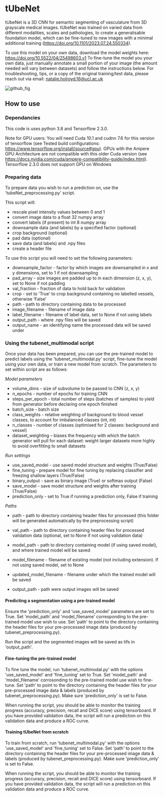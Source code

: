 # tUbeNet
tUbeNet is a 3D CNN for semantic segmenting of vasculature from 3D grayscale medical images. tUbeNet was trained on varied data from different modalities, scales and pathologies, to create a generalisable foundation model, which can be fine-tuned to new images with a minimal additional training (https://doi.org/10.1101/2023.07.24.550334).

To use this model on your own data, download the model weights here: https://doi.org/10.5522/04/25498603.v1
To fine-tune the model you your own data, just manually annotate a small portion of your image (the amount needed will vary between datasets) and follow the instructions below. 
For troubleshooting, tips, or a copy of the original training/test data, please reach out via email: natalie.holroyd.16@ucl.ac.uk

![github_fig](https://github.com/natalie11/tUbeNet/assets/30265332/49dde486-2e54-41e1-98cc-f83f6f910688)

## How to use

### Dependancies
This code is uses python 3.8 and Tensorflow 2.3.0.

Note for GPU users: You will need Cuda 10.1 and cudnn 7.6 for this version of tensorflow (see Tested build configurations: https://www.tensorflow.org/install/source#gpu). GPUs with the Ampere GPU Architecture are not compatible with this older Cuda version (see https://docs.nvidia.com/cuda/ampere-compatibility-guide/index.html). Tensorflow 2.3.0 does not support GPU on Windows

### Preparing data
To prepare data you wish to run a prediction on, use the 'tubeNet_preprocessing.py' script. 

This script will:
* rescale pixel intensity values between 0 and 1
* convert image data to a float 32 numpy array 
* convert labels (if present) to int 8 numpy array
* downsample data (and labels) by a specified factor (optional)
* crop background (optional)
* pad data (optional)
* save data (and labels) and .npy files
* create a header file

To use this script you will need to set the following parameters:
* downsample_factor - factor by which images are downsampled in x and y dimensions, set to 1 if not downsampling
* pad_array - size images are padded up to in each dimension (z, x, y), set to None if not padding
* val_fraction - fraction of data to hold back for validation
* crop - set to 'True' to crop background containing no labelled vessels, otherwise ‘False’
* path - path to directory containing data to be processed
* image_filename - filename of image data
* label_filename - filename of label data, set to None if not using labels
* output_path - where .npy files will be saved
* output_name - an identifying name the processed data will be saved under

### Using the tubenet_multimodal script 
Once your data has been prepared, you can use the pre-trained model to predict labels using the 'tubenet_multimodal.py' script, fine-tune the model using your own data, or train a new model from scratch.
The parameters to set within script are as follows:

*Model parameters*
* volume_dims - size of subvolume to be passed to CNN (z, x, y) 
* n_epochs - number of epochs for training CNN
* steps_per_epoch - total number of steps (batches of samples) to yield from generator before declaring one epoch finished
* batch_size - batch size 
* class_weights - relative weighting of background to blood vessel classes, to account for imbalanced classes (int, int)
* n_classes - number of classes (optimised for 2 classes: background and vessel)
* dataset_weighting – biases the frequency with which the batch generator will pull for each dataset: weight larger datasets more highly to avoid overfitting to small datasets

*Run settings*
* use_saved_model - use saved model structure and weights (True/False)
* fine_tuning - prepare model for fine tuning by replacing classifier and freezing shallow layers (True/False)
* binary_output - save as binary image (True) or softmax output (False)
* save_model - save model structure and weights after training (True/False)
* prediction_only - set to True if running a prediction only, False if training

*Paths*
* path - path to directory containing header files for processed (this folder will be generated automatically by the preprocessing script)
* val_path - path to directory containing header files for processed validation data (optional, set to None if not using validation data)

* model_path - path to directory containing model (if using saved model), and where trained model will be saved
* model_filename - filename of existing model (not including extension). If not using saved model, set to None
* updated_model_filename - filename under which the trained model will be saved

* output_path - path were output images will be saved

#### Predicting a segmentation using a pre-trained model
Ensure the 'prediction_only' and 'use_saved_model' parameters are set to True. Set 'model_path' and 'model_filename' corresponding to the pre-trained model use wish to use. Set 'path' to point to the directory containing the header files for your pre-processed image data (produced by tubenet_preprocessing.py). 

Run the script and the segmented images will be saved as tifs in 'output_path'.

#### Fine-tuning the pre-trained model
To fine tune the model, run 'tubenet_multimodal.py' with the options 'use_saved_model' and 'fine_tuning' set to True.  Set 'model_path' and 'model_filename' corrosonding to the pre-trained model use wish to fine-tune. Set 'path' to point to the directory containing the header files for your pre-processed image data & labels (produced by tubenet_preprocessing.py). Make sure 'prediction_only' is set to False.

When running the script, you should be able to monitor the training progress (accuracy, precision, recall and DICE score) using tensorboard. If you have provided validation data, the script will run a prediction on this validation data and produce a ROC curve.

#### Training tUbeNet from scratch
To train from scratch, run 'tubenet_multimodal.py' with the options 'use_saved_model' and 'fine_tuning' set to False. Set 'path' to point to the directory containing the header files for your pre-processed image data & labels (produced by tubenet_preprocessing.py). Make sure 'prediction_only' is set to False. 

When running the script, you should be able to monitor the training progress (accuracy, precision, recall and DICE score) using tensorboard. If you have provided validation data, the script will run a prediction on this validation data and produce a ROC curve.
